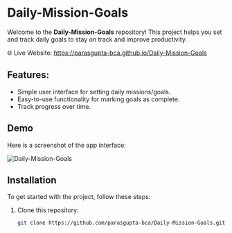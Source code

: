 # Daily-Mission-Goals

Welcome to the **Daily-Mission-Goals** repository! This project helps you set and track daily goals to stay on track and improve productivity.

🌐 Live Website: https://parasgupta-bca.github.io/Daily-Mission-Goals

## Features:
- Simple user interface for setting daily missions/goals.
- Easy-to-use functionality for marking goals as complete.
- Track progress over time.

## Demo
Here is a screenshot of the app interface:

![Daily-Mission-Goals](https://parasgupta-bca.github.io/Daily-Mission-Goals/img1.png)

## Installation

To get started with the project, follow these steps:

1. Clone this repository:
   
   ```bash
   git clone https://github.com/parasgupta-bca/Daily-Mission-Goals.git

